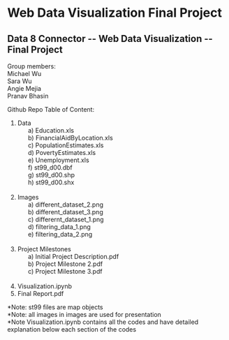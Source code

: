 # Web Data Visualization Final Project

## Data 8 Connector -- Web Data Visualization -- Final Project
Group members: <br/>
Michael Wu<br/>
Sara Wu<br/>
Angie Mejia<br/>
Pranav Bhasin<br/>

Github Repo Table of Content:<br/>
1. Data<br/>
&nbsp;&nbsp;&nbsp;&nbsp;&nbsp;&nbsp;a) Education.xls<br/>
&nbsp;&nbsp;&nbsp;&nbsp;&nbsp;&nbsp;b) FinancialAidByLocation.xls<br/>
&nbsp;&nbsp;&nbsp;&nbsp;&nbsp;&nbsp;c) PopulationEstimates.xls<br/>
&nbsp;&nbsp;&nbsp;&nbsp;&nbsp;&nbsp;d) PovertyEstimates.xls<br/>
&nbsp;&nbsp;&nbsp;&nbsp;&nbsp;&nbsp;e) Unemployment.xls<br/>
&nbsp;&nbsp;&nbsp;&nbsp;&nbsp;&nbsp;f) st99_d00.dbf<br/>
&nbsp;&nbsp;&nbsp;&nbsp;&nbsp;&nbsp;g) st99_d00.shp<br/>
 &nbsp;&nbsp;&nbsp;&nbsp;&nbsp;&nbsp;h) st99_d00.shx<br/>
    <br/>
2. Images <br/>
 &nbsp;&nbsp;&nbsp;&nbsp;&nbsp;&nbsp;a) different_dataset_2.png<br/>
&nbsp;&nbsp;&nbsp;&nbsp;&nbsp;&nbsp;b) different_dataset_3.png<br/>
&nbsp;&nbsp;&nbsp;&nbsp;&nbsp;&nbsp;c) differernt_dataset_1.png<br/>
&nbsp;&nbsp;&nbsp;&nbsp;&nbsp;&nbsp;d) filtering_data_1.png<br/>
&nbsp;&nbsp;&nbsp;&nbsp;&nbsp;&nbsp;e) filtering_data_2.png<br/>
    <br/>
3. Project Milestones<br/>
&nbsp;&nbsp;&nbsp;&nbsp;&nbsp;&nbsp;a) Initial Project Description.pdf<br/>
&nbsp;&nbsp;&nbsp;&nbsp;&nbsp;&nbsp;b) Project Milestone 2.pdf<br/>
&nbsp;&nbsp;&nbsp;&nbsp;&nbsp;&nbsp;c) Project Milestone 3.pdf<br/>
    <br/>
4. Visualization.ipynb<br/>
5. Final Report.pdf<br/>

*Note: st99 files are map objects<br/>
*Note: all images in images are used for presentation<br/>
*Note Visualization.ipynb contains all the codes and have detailed explanation below each section of the codes



